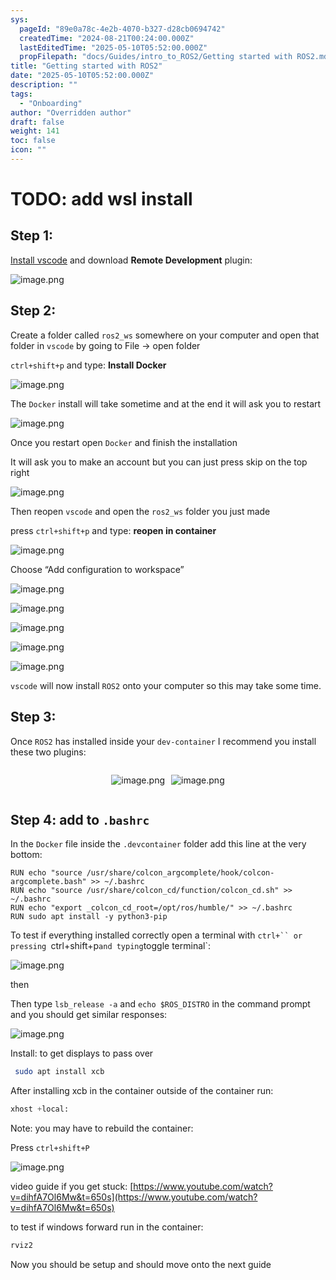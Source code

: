 ```yaml
---
sys:
  pageId: "89e0a78c-4e2b-4070-b327-d28cb0694742"
  createdTime: "2024-08-21T00:24:00.000Z"
  lastEditedTime: "2025-05-10T05:52:00.000Z"
  propFilepath: "docs/Guides/intro_to_ROS2/Getting started with ROS2.md"
title: "Getting started with ROS2"
date: "2025-05-10T05:52:00.000Z"
description: ""
tags:
  - "Onboarding"
author: "Overridden author"
draft: false
weight: 141
toc: false
icon: ""
---
```


# TODO: add wsl install

## Step 1:

[Install vscode](https://code.visualstudio.com/download) and download **Remote Development** plugin:

![image.png](https://prod-files-secure.s3.us-west-2.amazonaws.com/d518164a-d88e-44d1-a4ee-3adb3bd8bce0/efb52993-1881-4a40-b95e-6f020334f022/image.png?X-Amz-Algorithm=AWS4-HMAC-SHA256&X-Amz-Content-Sha256=UNSIGNED-PAYLOAD&X-Amz-Credential=ASIAZI2LB466YF7GWZZA%2F20250521%2Fus-west-2%2Fs3%2Faws4_request&X-Amz-Date=20250521T081238Z&X-Amz-Expires=3600&X-Amz-Security-Token=IQoJb3JpZ2luX2VjEP%2F%2F%2F%2F%2F%2F%2F%2F%2F%2F%2FwEaCXVzLXdlc3QtMiJHMEUCIQCRix%2FkiMzy8BCOAKccye7vvbZfv4paUmByCgA%2B4kiGzgIgOE3oJK94LPoHHks%2BLU%2Fnbp5duNx%2F9Xt6HZBvoPULkuYqiAQIuP%2F%2F%2F%2F%2F%2F%2F%2F%2F%2FARAAGgw2Mzc0MjMxODM4MDUiDM2qN%2F2H48PXyf2ezyrcA0LMx764QiIoXaUKNjNb8bkU3v9C2k3e2l6l%2BoLeqtHzjiDdhM9YmdqfRCCp1yYB9oJmEoWqeIg1fueQutJCOaR4VytYjaWAySFDhZwqE8IcjEoMq%2FLD7Mo%2FA%2FLHamidCR6aor7hbLlp5YM74E6UgcGUjHwxMuOnvW5E62FifwfZB7WeBLTjZ6FEduCIJ41ElqScmzcS4dxNlt8HNpi0D3dMqiv3N%2B50XMvobvichc3I4xYs%2FhkWrtjb3GnQYImXTwYpwhPSTyZhsou2DnrWoFWca0xc906gxtbJs3P8BtLwi9aVCX73lFPbwyPUiSRiQa9dEQr4n83QZi77UD2RRIK6kuKGZnKvD7uYkf3%2Bnvwm41TTAeUVseDQ4D6rwHaOlch%2BRKkibcJ1eygdWAM4M7db7%2Fz%2Fl61GlheHTdtZsDOc6fNuODcBT5nTIBjzHmfzz1fR9KN9SEZnTgcMfRCukXljVePGmyDNMjKsIGQxCiY8Hh%2B9Ot1F4RESfT4dLQxJXslMP7RQIrjMeKMmZqdqaBu0yui1dD4nh4xyIk4GMrlwAsPQxzzNCQRW5Uf6pbBXXKVmq0TfQn2o9eKiDM48OlCJj3LcIv3dnGOeIvm0c0J05O3HCL8L9J1sCYbKMOTstcEGOqUBRH1rfE%2BmjDE%2FhsiUPA8qtHDobHq0V8ivVo5vaMi0BaXOBqHBc2WZ%2BJjWhVqGDdWw5whtTrPMFXuLiSYRXvXqOeVvS%2FZwyE1pB2EFmfC0Pxy8qlkZPaFnv9Ei%2BCCnVkYWU5I79E%2B6PyhnOcByTr%2BXiz6yDWQSaHQgSVzAqfeFUcsJrALyPyM%2BSLAjbV0%2BtXHdr52J%2FVIlfKD8tNI0kOH8vQu%2BJOif&X-Amz-Signature=015cb6ad6e5d7e5693802f042d04a35315ba5876f3afbd81874ad57a19a4ef88&X-Amz-SignedHeaders=host&x-id=GetObject)

## Step 2:

Create a folder called `ros2_ws` somewhere on your computer and open that folder in `vscode` by going to File → open folder 

`ctrl+shift+p` and type: **Install Docker**

![image.png](https://prod-files-secure.s3.us-west-2.amazonaws.com/d518164a-d88e-44d1-a4ee-3adb3bd8bce0/2269dc0e-1cd5-47ff-bceb-c04ad9b2eab0/image.png?X-Amz-Algorithm=AWS4-HMAC-SHA256&X-Amz-Content-Sha256=UNSIGNED-PAYLOAD&X-Amz-Credential=ASIAZI2LB466YF7GWZZA%2F20250521%2Fus-west-2%2Fs3%2Faws4_request&X-Amz-Date=20250521T081238Z&X-Amz-Expires=3600&X-Amz-Security-Token=IQoJb3JpZ2luX2VjEP%2F%2F%2F%2F%2F%2F%2F%2F%2F%2F%2FwEaCXVzLXdlc3QtMiJHMEUCIQCRix%2FkiMzy8BCOAKccye7vvbZfv4paUmByCgA%2B4kiGzgIgOE3oJK94LPoHHks%2BLU%2Fnbp5duNx%2F9Xt6HZBvoPULkuYqiAQIuP%2F%2F%2F%2F%2F%2F%2F%2F%2F%2FARAAGgw2Mzc0MjMxODM4MDUiDM2qN%2F2H48PXyf2ezyrcA0LMx764QiIoXaUKNjNb8bkU3v9C2k3e2l6l%2BoLeqtHzjiDdhM9YmdqfRCCp1yYB9oJmEoWqeIg1fueQutJCOaR4VytYjaWAySFDhZwqE8IcjEoMq%2FLD7Mo%2FA%2FLHamidCR6aor7hbLlp5YM74E6UgcGUjHwxMuOnvW5E62FifwfZB7WeBLTjZ6FEduCIJ41ElqScmzcS4dxNlt8HNpi0D3dMqiv3N%2B50XMvobvichc3I4xYs%2FhkWrtjb3GnQYImXTwYpwhPSTyZhsou2DnrWoFWca0xc906gxtbJs3P8BtLwi9aVCX73lFPbwyPUiSRiQa9dEQr4n83QZi77UD2RRIK6kuKGZnKvD7uYkf3%2Bnvwm41TTAeUVseDQ4D6rwHaOlch%2BRKkibcJ1eygdWAM4M7db7%2Fz%2Fl61GlheHTdtZsDOc6fNuODcBT5nTIBjzHmfzz1fR9KN9SEZnTgcMfRCukXljVePGmyDNMjKsIGQxCiY8Hh%2B9Ot1F4RESfT4dLQxJXslMP7RQIrjMeKMmZqdqaBu0yui1dD4nh4xyIk4GMrlwAsPQxzzNCQRW5Uf6pbBXXKVmq0TfQn2o9eKiDM48OlCJj3LcIv3dnGOeIvm0c0J05O3HCL8L9J1sCYbKMOTstcEGOqUBRH1rfE%2BmjDE%2FhsiUPA8qtHDobHq0V8ivVo5vaMi0BaXOBqHBc2WZ%2BJjWhVqGDdWw5whtTrPMFXuLiSYRXvXqOeVvS%2FZwyE1pB2EFmfC0Pxy8qlkZPaFnv9Ei%2BCCnVkYWU5I79E%2B6PyhnOcByTr%2BXiz6yDWQSaHQgSVzAqfeFUcsJrALyPyM%2BSLAjbV0%2BtXHdr52J%2FVIlfKD8tNI0kOH8vQu%2BJOif&X-Amz-Signature=a0072474dd337cc12f8837a15cb92a9b5c2bc17df91e3db92efdaf5d1c1deaed&X-Amz-SignedHeaders=host&x-id=GetObject)

The `Docker` install will take sometime and at the end it will ask you to restart

![image.png](https://prod-files-secure.s3.us-west-2.amazonaws.com/d518164a-d88e-44d1-a4ee-3adb3bd8bce0/ed233f78-be33-4b1f-b89c-9c346c0e961e/image.png?X-Amz-Algorithm=AWS4-HMAC-SHA256&X-Amz-Content-Sha256=UNSIGNED-PAYLOAD&X-Amz-Credential=ASIAZI2LB466YF7GWZZA%2F20250521%2Fus-west-2%2Fs3%2Faws4_request&X-Amz-Date=20250521T081238Z&X-Amz-Expires=3600&X-Amz-Security-Token=IQoJb3JpZ2luX2VjEP%2F%2F%2F%2F%2F%2F%2F%2F%2F%2F%2FwEaCXVzLXdlc3QtMiJHMEUCIQCRix%2FkiMzy8BCOAKccye7vvbZfv4paUmByCgA%2B4kiGzgIgOE3oJK94LPoHHks%2BLU%2Fnbp5duNx%2F9Xt6HZBvoPULkuYqiAQIuP%2F%2F%2F%2F%2F%2F%2F%2F%2F%2FARAAGgw2Mzc0MjMxODM4MDUiDM2qN%2F2H48PXyf2ezyrcA0LMx764QiIoXaUKNjNb8bkU3v9C2k3e2l6l%2BoLeqtHzjiDdhM9YmdqfRCCp1yYB9oJmEoWqeIg1fueQutJCOaR4VytYjaWAySFDhZwqE8IcjEoMq%2FLD7Mo%2FA%2FLHamidCR6aor7hbLlp5YM74E6UgcGUjHwxMuOnvW5E62FifwfZB7WeBLTjZ6FEduCIJ41ElqScmzcS4dxNlt8HNpi0D3dMqiv3N%2B50XMvobvichc3I4xYs%2FhkWrtjb3GnQYImXTwYpwhPSTyZhsou2DnrWoFWca0xc906gxtbJs3P8BtLwi9aVCX73lFPbwyPUiSRiQa9dEQr4n83QZi77UD2RRIK6kuKGZnKvD7uYkf3%2Bnvwm41TTAeUVseDQ4D6rwHaOlch%2BRKkibcJ1eygdWAM4M7db7%2Fz%2Fl61GlheHTdtZsDOc6fNuODcBT5nTIBjzHmfzz1fR9KN9SEZnTgcMfRCukXljVePGmyDNMjKsIGQxCiY8Hh%2B9Ot1F4RESfT4dLQxJXslMP7RQIrjMeKMmZqdqaBu0yui1dD4nh4xyIk4GMrlwAsPQxzzNCQRW5Uf6pbBXXKVmq0TfQn2o9eKiDM48OlCJj3LcIv3dnGOeIvm0c0J05O3HCL8L9J1sCYbKMOTstcEGOqUBRH1rfE%2BmjDE%2FhsiUPA8qtHDobHq0V8ivVo5vaMi0BaXOBqHBc2WZ%2BJjWhVqGDdWw5whtTrPMFXuLiSYRXvXqOeVvS%2FZwyE1pB2EFmfC0Pxy8qlkZPaFnv9Ei%2BCCnVkYWU5I79E%2B6PyhnOcByTr%2BXiz6yDWQSaHQgSVzAqfeFUcsJrALyPyM%2BSLAjbV0%2BtXHdr52J%2FVIlfKD8tNI0kOH8vQu%2BJOif&X-Amz-Signature=1050640dda7eacc6b1e46d9c1f7e17fd1a4c6bb6653eda6e467a7390f3af1e23&X-Amz-SignedHeaders=host&x-id=GetObject)

Once you restart open `Docker` and finish the installation

It will ask you to make an account but you can just press skip on the top right

![image.png](https://prod-files-secure.s3.us-west-2.amazonaws.com/d518164a-d88e-44d1-a4ee-3adb3bd8bce0/21010ad9-1659-4fd9-9f59-9932a09b2a3d/image.png?X-Amz-Algorithm=AWS4-HMAC-SHA256&X-Amz-Content-Sha256=UNSIGNED-PAYLOAD&X-Amz-Credential=ASIAZI2LB466YF7GWZZA%2F20250521%2Fus-west-2%2Fs3%2Faws4_request&X-Amz-Date=20250521T081238Z&X-Amz-Expires=3600&X-Amz-Security-Token=IQoJb3JpZ2luX2VjEP%2F%2F%2F%2F%2F%2F%2F%2F%2F%2F%2FwEaCXVzLXdlc3QtMiJHMEUCIQCRix%2FkiMzy8BCOAKccye7vvbZfv4paUmByCgA%2B4kiGzgIgOE3oJK94LPoHHks%2BLU%2Fnbp5duNx%2F9Xt6HZBvoPULkuYqiAQIuP%2F%2F%2F%2F%2F%2F%2F%2F%2F%2FARAAGgw2Mzc0MjMxODM4MDUiDM2qN%2F2H48PXyf2ezyrcA0LMx764QiIoXaUKNjNb8bkU3v9C2k3e2l6l%2BoLeqtHzjiDdhM9YmdqfRCCp1yYB9oJmEoWqeIg1fueQutJCOaR4VytYjaWAySFDhZwqE8IcjEoMq%2FLD7Mo%2FA%2FLHamidCR6aor7hbLlp5YM74E6UgcGUjHwxMuOnvW5E62FifwfZB7WeBLTjZ6FEduCIJ41ElqScmzcS4dxNlt8HNpi0D3dMqiv3N%2B50XMvobvichc3I4xYs%2FhkWrtjb3GnQYImXTwYpwhPSTyZhsou2DnrWoFWca0xc906gxtbJs3P8BtLwi9aVCX73lFPbwyPUiSRiQa9dEQr4n83QZi77UD2RRIK6kuKGZnKvD7uYkf3%2Bnvwm41TTAeUVseDQ4D6rwHaOlch%2BRKkibcJ1eygdWAM4M7db7%2Fz%2Fl61GlheHTdtZsDOc6fNuODcBT5nTIBjzHmfzz1fR9KN9SEZnTgcMfRCukXljVePGmyDNMjKsIGQxCiY8Hh%2B9Ot1F4RESfT4dLQxJXslMP7RQIrjMeKMmZqdqaBu0yui1dD4nh4xyIk4GMrlwAsPQxzzNCQRW5Uf6pbBXXKVmq0TfQn2o9eKiDM48OlCJj3LcIv3dnGOeIvm0c0J05O3HCL8L9J1sCYbKMOTstcEGOqUBRH1rfE%2BmjDE%2FhsiUPA8qtHDobHq0V8ivVo5vaMi0BaXOBqHBc2WZ%2BJjWhVqGDdWw5whtTrPMFXuLiSYRXvXqOeVvS%2FZwyE1pB2EFmfC0Pxy8qlkZPaFnv9Ei%2BCCnVkYWU5I79E%2B6PyhnOcByTr%2BXiz6yDWQSaHQgSVzAqfeFUcsJrALyPyM%2BSLAjbV0%2BtXHdr52J%2FVIlfKD8tNI0kOH8vQu%2BJOif&X-Amz-Signature=e603f53b5d94d8fc796634dc3c6af3f6489a1aae54e61478c2834ebee6746960&X-Amz-SignedHeaders=host&x-id=GetObject)

Then reopen `vscode` and open the `ros2_ws` folder you just made

press `ctrl+shift+p` and type: **reopen in container**

![image.png](https://prod-files-secure.s3.us-west-2.amazonaws.com/d518164a-d88e-44d1-a4ee-3adb3bd8bce0/4e93b8c2-41ad-488c-8095-c74205196118/image.png?X-Amz-Algorithm=AWS4-HMAC-SHA256&X-Amz-Content-Sha256=UNSIGNED-PAYLOAD&X-Amz-Credential=ASIAZI2LB466YF7GWZZA%2F20250521%2Fus-west-2%2Fs3%2Faws4_request&X-Amz-Date=20250521T081238Z&X-Amz-Expires=3600&X-Amz-Security-Token=IQoJb3JpZ2luX2VjEP%2F%2F%2F%2F%2F%2F%2F%2F%2F%2F%2FwEaCXVzLXdlc3QtMiJHMEUCIQCRix%2FkiMzy8BCOAKccye7vvbZfv4paUmByCgA%2B4kiGzgIgOE3oJK94LPoHHks%2BLU%2Fnbp5duNx%2F9Xt6HZBvoPULkuYqiAQIuP%2F%2F%2F%2F%2F%2F%2F%2F%2F%2FARAAGgw2Mzc0MjMxODM4MDUiDM2qN%2F2H48PXyf2ezyrcA0LMx764QiIoXaUKNjNb8bkU3v9C2k3e2l6l%2BoLeqtHzjiDdhM9YmdqfRCCp1yYB9oJmEoWqeIg1fueQutJCOaR4VytYjaWAySFDhZwqE8IcjEoMq%2FLD7Mo%2FA%2FLHamidCR6aor7hbLlp5YM74E6UgcGUjHwxMuOnvW5E62FifwfZB7WeBLTjZ6FEduCIJ41ElqScmzcS4dxNlt8HNpi0D3dMqiv3N%2B50XMvobvichc3I4xYs%2FhkWrtjb3GnQYImXTwYpwhPSTyZhsou2DnrWoFWca0xc906gxtbJs3P8BtLwi9aVCX73lFPbwyPUiSRiQa9dEQr4n83QZi77UD2RRIK6kuKGZnKvD7uYkf3%2Bnvwm41TTAeUVseDQ4D6rwHaOlch%2BRKkibcJ1eygdWAM4M7db7%2Fz%2Fl61GlheHTdtZsDOc6fNuODcBT5nTIBjzHmfzz1fR9KN9SEZnTgcMfRCukXljVePGmyDNMjKsIGQxCiY8Hh%2B9Ot1F4RESfT4dLQxJXslMP7RQIrjMeKMmZqdqaBu0yui1dD4nh4xyIk4GMrlwAsPQxzzNCQRW5Uf6pbBXXKVmq0TfQn2o9eKiDM48OlCJj3LcIv3dnGOeIvm0c0J05O3HCL8L9J1sCYbKMOTstcEGOqUBRH1rfE%2BmjDE%2FhsiUPA8qtHDobHq0V8ivVo5vaMi0BaXOBqHBc2WZ%2BJjWhVqGDdWw5whtTrPMFXuLiSYRXvXqOeVvS%2FZwyE1pB2EFmfC0Pxy8qlkZPaFnv9Ei%2BCCnVkYWU5I79E%2B6PyhnOcByTr%2BXiz6yDWQSaHQgSVzAqfeFUcsJrALyPyM%2BSLAjbV0%2BtXHdr52J%2FVIlfKD8tNI0kOH8vQu%2BJOif&X-Amz-Signature=aae0cf8eb7ad3dcbed141bb1eee838bdd00a7d4bb803eb180f4cff3b0f4ea573&X-Amz-SignedHeaders=host&x-id=GetObject)

Choose “Add configuration to workspace”

![image.png](https://prod-files-secure.s3.us-west-2.amazonaws.com/d518164a-d88e-44d1-a4ee-3adb3bd8bce0/9560b282-5060-4989-ba37-97e7b2c22476/image.png?X-Amz-Algorithm=AWS4-HMAC-SHA256&X-Amz-Content-Sha256=UNSIGNED-PAYLOAD&X-Amz-Credential=ASIAZI2LB466YF7GWZZA%2F20250521%2Fus-west-2%2Fs3%2Faws4_request&X-Amz-Date=20250521T081238Z&X-Amz-Expires=3600&X-Amz-Security-Token=IQoJb3JpZ2luX2VjEP%2F%2F%2F%2F%2F%2F%2F%2F%2F%2F%2FwEaCXVzLXdlc3QtMiJHMEUCIQCRix%2FkiMzy8BCOAKccye7vvbZfv4paUmByCgA%2B4kiGzgIgOE3oJK94LPoHHks%2BLU%2Fnbp5duNx%2F9Xt6HZBvoPULkuYqiAQIuP%2F%2F%2F%2F%2F%2F%2F%2F%2F%2FARAAGgw2Mzc0MjMxODM4MDUiDM2qN%2F2H48PXyf2ezyrcA0LMx764QiIoXaUKNjNb8bkU3v9C2k3e2l6l%2BoLeqtHzjiDdhM9YmdqfRCCp1yYB9oJmEoWqeIg1fueQutJCOaR4VytYjaWAySFDhZwqE8IcjEoMq%2FLD7Mo%2FA%2FLHamidCR6aor7hbLlp5YM74E6UgcGUjHwxMuOnvW5E62FifwfZB7WeBLTjZ6FEduCIJ41ElqScmzcS4dxNlt8HNpi0D3dMqiv3N%2B50XMvobvichc3I4xYs%2FhkWrtjb3GnQYImXTwYpwhPSTyZhsou2DnrWoFWca0xc906gxtbJs3P8BtLwi9aVCX73lFPbwyPUiSRiQa9dEQr4n83QZi77UD2RRIK6kuKGZnKvD7uYkf3%2Bnvwm41TTAeUVseDQ4D6rwHaOlch%2BRKkibcJ1eygdWAM4M7db7%2Fz%2Fl61GlheHTdtZsDOc6fNuODcBT5nTIBjzHmfzz1fR9KN9SEZnTgcMfRCukXljVePGmyDNMjKsIGQxCiY8Hh%2B9Ot1F4RESfT4dLQxJXslMP7RQIrjMeKMmZqdqaBu0yui1dD4nh4xyIk4GMrlwAsPQxzzNCQRW5Uf6pbBXXKVmq0TfQn2o9eKiDM48OlCJj3LcIv3dnGOeIvm0c0J05O3HCL8L9J1sCYbKMOTstcEGOqUBRH1rfE%2BmjDE%2FhsiUPA8qtHDobHq0V8ivVo5vaMi0BaXOBqHBc2WZ%2BJjWhVqGDdWw5whtTrPMFXuLiSYRXvXqOeVvS%2FZwyE1pB2EFmfC0Pxy8qlkZPaFnv9Ei%2BCCnVkYWU5I79E%2B6PyhnOcByTr%2BXiz6yDWQSaHQgSVzAqfeFUcsJrALyPyM%2BSLAjbV0%2BtXHdr52J%2FVIlfKD8tNI0kOH8vQu%2BJOif&X-Amz-Signature=6a2937e96250ec1b5e27560fb5b81717ed69c23e20e5954b8689dbd5d97d7f0a&X-Amz-SignedHeaders=host&x-id=GetObject)

![image.png](https://prod-files-secure.s3.us-west-2.amazonaws.com/d518164a-d88e-44d1-a4ee-3adb3bd8bce0/2ee63f81-886b-48e8-a553-dc6e5eac99e4/image.png?X-Amz-Algorithm=AWS4-HMAC-SHA256&X-Amz-Content-Sha256=UNSIGNED-PAYLOAD&X-Amz-Credential=ASIAZI2LB466YF7GWZZA%2F20250521%2Fus-west-2%2Fs3%2Faws4_request&X-Amz-Date=20250521T081238Z&X-Amz-Expires=3600&X-Amz-Security-Token=IQoJb3JpZ2luX2VjEP%2F%2F%2F%2F%2F%2F%2F%2F%2F%2F%2FwEaCXVzLXdlc3QtMiJHMEUCIQCRix%2FkiMzy8BCOAKccye7vvbZfv4paUmByCgA%2B4kiGzgIgOE3oJK94LPoHHks%2BLU%2Fnbp5duNx%2F9Xt6HZBvoPULkuYqiAQIuP%2F%2F%2F%2F%2F%2F%2F%2F%2F%2FARAAGgw2Mzc0MjMxODM4MDUiDM2qN%2F2H48PXyf2ezyrcA0LMx764QiIoXaUKNjNb8bkU3v9C2k3e2l6l%2BoLeqtHzjiDdhM9YmdqfRCCp1yYB9oJmEoWqeIg1fueQutJCOaR4VytYjaWAySFDhZwqE8IcjEoMq%2FLD7Mo%2FA%2FLHamidCR6aor7hbLlp5YM74E6UgcGUjHwxMuOnvW5E62FifwfZB7WeBLTjZ6FEduCIJ41ElqScmzcS4dxNlt8HNpi0D3dMqiv3N%2B50XMvobvichc3I4xYs%2FhkWrtjb3GnQYImXTwYpwhPSTyZhsou2DnrWoFWca0xc906gxtbJs3P8BtLwi9aVCX73lFPbwyPUiSRiQa9dEQr4n83QZi77UD2RRIK6kuKGZnKvD7uYkf3%2Bnvwm41TTAeUVseDQ4D6rwHaOlch%2BRKkibcJ1eygdWAM4M7db7%2Fz%2Fl61GlheHTdtZsDOc6fNuODcBT5nTIBjzHmfzz1fR9KN9SEZnTgcMfRCukXljVePGmyDNMjKsIGQxCiY8Hh%2B9Ot1F4RESfT4dLQxJXslMP7RQIrjMeKMmZqdqaBu0yui1dD4nh4xyIk4GMrlwAsPQxzzNCQRW5Uf6pbBXXKVmq0TfQn2o9eKiDM48OlCJj3LcIv3dnGOeIvm0c0J05O3HCL8L9J1sCYbKMOTstcEGOqUBRH1rfE%2BmjDE%2FhsiUPA8qtHDobHq0V8ivVo5vaMi0BaXOBqHBc2WZ%2BJjWhVqGDdWw5whtTrPMFXuLiSYRXvXqOeVvS%2FZwyE1pB2EFmfC0Pxy8qlkZPaFnv9Ei%2BCCnVkYWU5I79E%2B6PyhnOcByTr%2BXiz6yDWQSaHQgSVzAqfeFUcsJrALyPyM%2BSLAjbV0%2BtXHdr52J%2FVIlfKD8tNI0kOH8vQu%2BJOif&X-Amz-Signature=ba0b29ed6b50fd78199eec10d093ccad814538eb7d94ac6ceaad4df0df00ad60&X-Amz-SignedHeaders=host&x-id=GetObject)

![image.png](https://prod-files-secure.s3.us-west-2.amazonaws.com/d518164a-d88e-44d1-a4ee-3adb3bd8bce0/ae1580b2-b048-407e-aed9-b584224a7a04/image.png?X-Amz-Algorithm=AWS4-HMAC-SHA256&X-Amz-Content-Sha256=UNSIGNED-PAYLOAD&X-Amz-Credential=ASIAZI2LB466YF7GWZZA%2F20250521%2Fus-west-2%2Fs3%2Faws4_request&X-Amz-Date=20250521T081238Z&X-Amz-Expires=3600&X-Amz-Security-Token=IQoJb3JpZ2luX2VjEP%2F%2F%2F%2F%2F%2F%2F%2F%2F%2F%2FwEaCXVzLXdlc3QtMiJHMEUCIQCRix%2FkiMzy8BCOAKccye7vvbZfv4paUmByCgA%2B4kiGzgIgOE3oJK94LPoHHks%2BLU%2Fnbp5duNx%2F9Xt6HZBvoPULkuYqiAQIuP%2F%2F%2F%2F%2F%2F%2F%2F%2F%2FARAAGgw2Mzc0MjMxODM4MDUiDM2qN%2F2H48PXyf2ezyrcA0LMx764QiIoXaUKNjNb8bkU3v9C2k3e2l6l%2BoLeqtHzjiDdhM9YmdqfRCCp1yYB9oJmEoWqeIg1fueQutJCOaR4VytYjaWAySFDhZwqE8IcjEoMq%2FLD7Mo%2FA%2FLHamidCR6aor7hbLlp5YM74E6UgcGUjHwxMuOnvW5E62FifwfZB7WeBLTjZ6FEduCIJ41ElqScmzcS4dxNlt8HNpi0D3dMqiv3N%2B50XMvobvichc3I4xYs%2FhkWrtjb3GnQYImXTwYpwhPSTyZhsou2DnrWoFWca0xc906gxtbJs3P8BtLwi9aVCX73lFPbwyPUiSRiQa9dEQr4n83QZi77UD2RRIK6kuKGZnKvD7uYkf3%2Bnvwm41TTAeUVseDQ4D6rwHaOlch%2BRKkibcJ1eygdWAM4M7db7%2Fz%2Fl61GlheHTdtZsDOc6fNuODcBT5nTIBjzHmfzz1fR9KN9SEZnTgcMfRCukXljVePGmyDNMjKsIGQxCiY8Hh%2B9Ot1F4RESfT4dLQxJXslMP7RQIrjMeKMmZqdqaBu0yui1dD4nh4xyIk4GMrlwAsPQxzzNCQRW5Uf6pbBXXKVmq0TfQn2o9eKiDM48OlCJj3LcIv3dnGOeIvm0c0J05O3HCL8L9J1sCYbKMOTstcEGOqUBRH1rfE%2BmjDE%2FhsiUPA8qtHDobHq0V8ivVo5vaMi0BaXOBqHBc2WZ%2BJjWhVqGDdWw5whtTrPMFXuLiSYRXvXqOeVvS%2FZwyE1pB2EFmfC0Pxy8qlkZPaFnv9Ei%2BCCnVkYWU5I79E%2B6PyhnOcByTr%2BXiz6yDWQSaHQgSVzAqfeFUcsJrALyPyM%2BSLAjbV0%2BtXHdr52J%2FVIlfKD8tNI0kOH8vQu%2BJOif&X-Amz-Signature=40eea7959382da493050ea37918420af548416635eff7c85ba42cdbf7e62fa97&X-Amz-SignedHeaders=host&x-id=GetObject)

![image.png](https://prod-files-secure.s3.us-west-2.amazonaws.com/d518164a-d88e-44d1-a4ee-3adb3bd8bce0/53255b28-f75e-430f-b9e3-c0ac8577e42b/image.png?X-Amz-Algorithm=AWS4-HMAC-SHA256&X-Amz-Content-Sha256=UNSIGNED-PAYLOAD&X-Amz-Credential=ASIAZI2LB466YF7GWZZA%2F20250521%2Fus-west-2%2Fs3%2Faws4_request&X-Amz-Date=20250521T081238Z&X-Amz-Expires=3600&X-Amz-Security-Token=IQoJb3JpZ2luX2VjEP%2F%2F%2F%2F%2F%2F%2F%2F%2F%2F%2FwEaCXVzLXdlc3QtMiJHMEUCIQCRix%2FkiMzy8BCOAKccye7vvbZfv4paUmByCgA%2B4kiGzgIgOE3oJK94LPoHHks%2BLU%2Fnbp5duNx%2F9Xt6HZBvoPULkuYqiAQIuP%2F%2F%2F%2F%2F%2F%2F%2F%2F%2FARAAGgw2Mzc0MjMxODM4MDUiDM2qN%2F2H48PXyf2ezyrcA0LMx764QiIoXaUKNjNb8bkU3v9C2k3e2l6l%2BoLeqtHzjiDdhM9YmdqfRCCp1yYB9oJmEoWqeIg1fueQutJCOaR4VytYjaWAySFDhZwqE8IcjEoMq%2FLD7Mo%2FA%2FLHamidCR6aor7hbLlp5YM74E6UgcGUjHwxMuOnvW5E62FifwfZB7WeBLTjZ6FEduCIJ41ElqScmzcS4dxNlt8HNpi0D3dMqiv3N%2B50XMvobvichc3I4xYs%2FhkWrtjb3GnQYImXTwYpwhPSTyZhsou2DnrWoFWca0xc906gxtbJs3P8BtLwi9aVCX73lFPbwyPUiSRiQa9dEQr4n83QZi77UD2RRIK6kuKGZnKvD7uYkf3%2Bnvwm41TTAeUVseDQ4D6rwHaOlch%2BRKkibcJ1eygdWAM4M7db7%2Fz%2Fl61GlheHTdtZsDOc6fNuODcBT5nTIBjzHmfzz1fR9KN9SEZnTgcMfRCukXljVePGmyDNMjKsIGQxCiY8Hh%2B9Ot1F4RESfT4dLQxJXslMP7RQIrjMeKMmZqdqaBu0yui1dD4nh4xyIk4GMrlwAsPQxzzNCQRW5Uf6pbBXXKVmq0TfQn2o9eKiDM48OlCJj3LcIv3dnGOeIvm0c0J05O3HCL8L9J1sCYbKMOTstcEGOqUBRH1rfE%2BmjDE%2FhsiUPA8qtHDobHq0V8ivVo5vaMi0BaXOBqHBc2WZ%2BJjWhVqGDdWw5whtTrPMFXuLiSYRXvXqOeVvS%2FZwyE1pB2EFmfC0Pxy8qlkZPaFnv9Ei%2BCCnVkYWU5I79E%2B6PyhnOcByTr%2BXiz6yDWQSaHQgSVzAqfeFUcsJrALyPyM%2BSLAjbV0%2BtXHdr52J%2FVIlfKD8tNI0kOH8vQu%2BJOif&X-Amz-Signature=df6f005a56cc8338201fe9a930c13b3780b87bd00401dac0a901b1db8dee3826&X-Amz-SignedHeaders=host&x-id=GetObject)

![image.png](https://prod-files-secure.s3.us-west-2.amazonaws.com/d518164a-d88e-44d1-a4ee-3adb3bd8bce0/7c562767-5af9-4ffb-97d1-327bcdf4ee00/image.png?X-Amz-Algorithm=AWS4-HMAC-SHA256&X-Amz-Content-Sha256=UNSIGNED-PAYLOAD&X-Amz-Credential=ASIAZI2LB466YF7GWZZA%2F20250521%2Fus-west-2%2Fs3%2Faws4_request&X-Amz-Date=20250521T081238Z&X-Amz-Expires=3600&X-Amz-Security-Token=IQoJb3JpZ2luX2VjEP%2F%2F%2F%2F%2F%2F%2F%2F%2F%2F%2FwEaCXVzLXdlc3QtMiJHMEUCIQCRix%2FkiMzy8BCOAKccye7vvbZfv4paUmByCgA%2B4kiGzgIgOE3oJK94LPoHHks%2BLU%2Fnbp5duNx%2F9Xt6HZBvoPULkuYqiAQIuP%2F%2F%2F%2F%2F%2F%2F%2F%2F%2FARAAGgw2Mzc0MjMxODM4MDUiDM2qN%2F2H48PXyf2ezyrcA0LMx764QiIoXaUKNjNb8bkU3v9C2k3e2l6l%2BoLeqtHzjiDdhM9YmdqfRCCp1yYB9oJmEoWqeIg1fueQutJCOaR4VytYjaWAySFDhZwqE8IcjEoMq%2FLD7Mo%2FA%2FLHamidCR6aor7hbLlp5YM74E6UgcGUjHwxMuOnvW5E62FifwfZB7WeBLTjZ6FEduCIJ41ElqScmzcS4dxNlt8HNpi0D3dMqiv3N%2B50XMvobvichc3I4xYs%2FhkWrtjb3GnQYImXTwYpwhPSTyZhsou2DnrWoFWca0xc906gxtbJs3P8BtLwi9aVCX73lFPbwyPUiSRiQa9dEQr4n83QZi77UD2RRIK6kuKGZnKvD7uYkf3%2Bnvwm41TTAeUVseDQ4D6rwHaOlch%2BRKkibcJ1eygdWAM4M7db7%2Fz%2Fl61GlheHTdtZsDOc6fNuODcBT5nTIBjzHmfzz1fR9KN9SEZnTgcMfRCukXljVePGmyDNMjKsIGQxCiY8Hh%2B9Ot1F4RESfT4dLQxJXslMP7RQIrjMeKMmZqdqaBu0yui1dD4nh4xyIk4GMrlwAsPQxzzNCQRW5Uf6pbBXXKVmq0TfQn2o9eKiDM48OlCJj3LcIv3dnGOeIvm0c0J05O3HCL8L9J1sCYbKMOTstcEGOqUBRH1rfE%2BmjDE%2FhsiUPA8qtHDobHq0V8ivVo5vaMi0BaXOBqHBc2WZ%2BJjWhVqGDdWw5whtTrPMFXuLiSYRXvXqOeVvS%2FZwyE1pB2EFmfC0Pxy8qlkZPaFnv9Ei%2BCCnVkYWU5I79E%2B6PyhnOcByTr%2BXiz6yDWQSaHQgSVzAqfeFUcsJrALyPyM%2BSLAjbV0%2BtXHdr52J%2FVIlfKD8tNI0kOH8vQu%2BJOif&X-Amz-Signature=4ebb9ea8fef19c3e3c0787bfc6186a99f788c5cbde7454aa08bcf3563518a0ef&X-Amz-SignedHeaders=host&x-id=GetObject)

`vscode` will now install `ROS2` onto your computer so this may take some time.

## Step 3:

Once `ROS2` has installed inside your `dev-container` I recommend you install these two plugins:

<div style="display: flex;flex-direction: row; column-gap:10px; max-width: 630px;justify-content: center;">
<div>

![image.png](https://prod-files-secure.s3.us-west-2.amazonaws.com/d518164a-d88e-44d1-a4ee-3adb3bd8bce0/3fc3d550-5a54-4ba1-ba6b-faa01cdb7369/image.png?X-Amz-Algorithm=AWS4-HMAC-SHA256&X-Amz-Content-Sha256=UNSIGNED-PAYLOAD&X-Amz-Credential=ASIAZI2LB466XBHBPNQZ%2F20250521%2Fus-west-2%2Fs3%2Faws4_request&X-Amz-Date=20250521T081241Z&X-Amz-Expires=3600&X-Amz-Security-Token=IQoJb3JpZ2luX2VjEP%2F%2F%2F%2F%2F%2F%2F%2F%2F%2F%2FwEaCXVzLXdlc3QtMiJIMEYCIQCW1gcLB7GL%2F%2FI%2F54ome3f3e87IxJY2WtQswNAd9UZNXgIhAIC0ZMkLpG5rkl0zlbuvIEDV9xoT%2F3wD3sfkfaj3Y%2BzPKogECLj%2F%2F%2F%2F%2F%2F%2F%2F%2F%2FwEQABoMNjM3NDIzMTgzODA1IgzD%2FkXx41TOvxVwxFoq3AOiIUAJebknl3PSVDbJhHHuqhkJ8YkXrx8AusbKN%2FgOsSteTtF59Hf6yGAk9OOr8VbWEo6p%2BE5p4Fx8HDQ9Pd7a59PKaIP97XW9282x%2FdFXEPnBGqhT4AMvazdO6qULp09VVkRA64w92A4QOv%2B6mcOI94TWhta0hGrQo%2BGILBR4WFc25CqJnPePaG%2B6gezXHJq27vyPof%2FQsBKUny4KdhEzFtKBmVRAXL4%2B7E4uXPDUKB7HrPbOAAaKqBX7WFGWljYPNMXTDBeAPSNsQ8HR3ANulDNeR8IYx1ShDPbiQuSgBWOwBr8N9WSpBJti0d2s2xkbRUSB4vezfqtw60CC8yfXQ9Rr5QZriSuuddheqt0nAiaME0CYzwd5adsYaxrroufcT8VxfqMVfOxdupgptVtCVykvEXcbKIN8ik1FAnUn2f11kI4l%2FcaRjFFj7x7pUpV%2FRjNCCH1hpaGAAFphBaFe6uiYwjWv87X7zjAqTJ9umvpfBtxgdwo%2Bg6rwL48PiMRLtQoLLjhhWrQW7WgtB9U0%2Fjxifb96IrqF9fm8NHa0G%2BG2fpM6wB9sV8vpL1YIqvbWS1gAH9AlfpeQWdZ2rnihnOmumUztGCMogC6n6FA6AAi5pObP6u1pyZkdvDDR7bXBBjqkAft%2B5IkIUhH58opTNacKbLh6ke1bQHg66ApIhWK65h8IGfKi%2F25kAnqkYJ7ElF0f9ehzOtDLmPBcfdVsPWUF8TLE2SxPkK%2Fbugr8AUBHt7g9%2B9zDei4%2BStnHuI%2B1raCrxagZga0%2BzckIyQT4xBaBnYgYq6FAhwN10Tdl3by4WUH952ch9MrHr8VMVP0FCWLfEhoQ6ov30aFJvsvZ99izb9Yzj829&X-Amz-Signature=47dedef27d437257af779d6315a924560a57bdfb960d16d72b46d9865e17666f&X-Amz-SignedHeaders=host&x-id=GetObject)

</div>
<div>

![image.png](https://prod-files-secure.s3.us-west-2.amazonaws.com/d518164a-d88e-44d1-a4ee-3adb3bd8bce0/d994cc66-13c2-4093-a5a3-f84cf4601a82/image.png?X-Amz-Algorithm=AWS4-HMAC-SHA256&X-Amz-Content-Sha256=UNSIGNED-PAYLOAD&X-Amz-Credential=ASIAZI2LB466YO2XPRC3%2F20250521%2Fus-west-2%2Fs3%2Faws4_request&X-Amz-Date=20250521T081241Z&X-Amz-Expires=3600&X-Amz-Security-Token=IQoJb3JpZ2luX2VjEP%2F%2F%2F%2F%2F%2F%2F%2F%2F%2F%2FwEaCXVzLXdlc3QtMiJHMEUCICZfab7qaD2pWAtOr1fTlzTKlnSWhVRsN2R9J6cY9QYgAiEAyEKpVUk0TxviwDTsnojxBGdnl1d6gpVd5%2FloGTlITFIqiAQIuP%2F%2F%2F%2F%2F%2F%2F%2F%2F%2FARAAGgw2Mzc0MjMxODM4MDUiDPpUVUdsmrfAtB4uGyrcA4ddD3Dnl31HV8IoNa6Llz6smHEja03tXH7wcOwhGCDWalU45EXySVSM9tB6Ol54grUh1Is9pGzjZd4bSeezOtGIYVLt%2BqnkO5AKD%2BICwwWpwH8rgaDKZlWcxC23JUt%2FXBVYibdTTlbmv6uN17OgC7ngFHh59hwJdSium26zLDo%2FJb56vyUJfQxKyWm4BxefDoEGIKfYI5MwArJ%2BMLbA6pPWAy6sXe7LnLiSbpGO%2BK8l5BSWWLxo3G9mjd%2BXpye7iSoRY00QF7Q%2FWdpY0SpseSenuMatz%2BOtIVHcCvBiz8HR02liIedD8mlB4JeYs%2FoX6yJnVIhV4yj2ZtTw9zSFU1%2Fv0%2FpAIvnMHN034IkG7YUi%2F1YAKyI6QPv4%2BWYyFX%2B4hCHSWbxIM6mSnzVw9uZt0qh6uLkztv90dkBcUXXGP0wFr4jYgBiVwEYOJ13EozNEHf3WW7sFh5xtuHqzA%2BKuEyr681E%2F%2FZ4go4doYo1vNZ2vH45g9eUbcaZJi5ad5osiWgirpaG5p0Mx%2FCHwFdWsfFAmnr9k2hZvzLDpFb6soYrXhdDf%2Fq%2FttLsd8k6WbRAyub6DBEGlzpheRfeRpi1QRpWfNov2REBzfNywm%2BGOT6Lodst3GrZEih76Q9gBMOLstcEGOqUBlkpKdxJib5IOk4yXG5WsSqj%2FKupxLjJtal31byEOYUlu7RH0kGUqOff83y8Bdh3xMcy3HzErduHKoa3Nz0Eeu2ND4AwDxvZm9WtnsW09m2T9XRD3F%2BjyFSqYvhNzpbYyFCTi5Mc%2F2iuSNZuXmAwEnNyV3o%2BF%2FfBf%2BwFhmPHfOAkcdw6AEl%2FU2EF3XZihP8KntPuw1%2Fqa92z%2BviQ7BnvhWfHJoHpm&X-Amz-Signature=930d7ec6aa76f42b593ca2b912eec7a6ce04e0a07d8fe1dd74a6a3be2597b1a5&X-Amz-SignedHeaders=host&x-id=GetObject)

</div>
</div>

## Step 4: add to `.bashrc`

In the `Docker` file inside the `.devcontainer` folder add this line at the very bottom: 

```docker
RUN echo "source /usr/share/colcon_argcomplete/hook/colcon-argcomplete.bash" >> ~/.bashrc
RUN echo "source /usr/share/colcon_cd/function/colcon_cd.sh" >> ~/.bashrc
RUN echo "export _colcon_cd_root=/opt/ros/humble/" >> ~/.bashrc
RUN sudo apt install -y python3-pip 
```

To test if everything installed correctly open a terminal with `ctrl+`` or pressing `ctrl+shift+p` and typing `toggle terminal`:

![image.png](https://prod-files-secure.s3.us-west-2.amazonaws.com/d518164a-d88e-44d1-a4ee-3adb3bd8bce0/6a4943d8-b04e-4c02-9a58-775f3384d1a5/image.png?X-Amz-Algorithm=AWS4-HMAC-SHA256&X-Amz-Content-Sha256=UNSIGNED-PAYLOAD&X-Amz-Credential=ASIAZI2LB466YF7GWZZA%2F20250521%2Fus-west-2%2Fs3%2Faws4_request&X-Amz-Date=20250521T081238Z&X-Amz-Expires=3600&X-Amz-Security-Token=IQoJb3JpZ2luX2VjEP%2F%2F%2F%2F%2F%2F%2F%2F%2F%2F%2FwEaCXVzLXdlc3QtMiJHMEUCIQCRix%2FkiMzy8BCOAKccye7vvbZfv4paUmByCgA%2B4kiGzgIgOE3oJK94LPoHHks%2BLU%2Fnbp5duNx%2F9Xt6HZBvoPULkuYqiAQIuP%2F%2F%2F%2F%2F%2F%2F%2F%2F%2FARAAGgw2Mzc0MjMxODM4MDUiDM2qN%2F2H48PXyf2ezyrcA0LMx764QiIoXaUKNjNb8bkU3v9C2k3e2l6l%2BoLeqtHzjiDdhM9YmdqfRCCp1yYB9oJmEoWqeIg1fueQutJCOaR4VytYjaWAySFDhZwqE8IcjEoMq%2FLD7Mo%2FA%2FLHamidCR6aor7hbLlp5YM74E6UgcGUjHwxMuOnvW5E62FifwfZB7WeBLTjZ6FEduCIJ41ElqScmzcS4dxNlt8HNpi0D3dMqiv3N%2B50XMvobvichc3I4xYs%2FhkWrtjb3GnQYImXTwYpwhPSTyZhsou2DnrWoFWca0xc906gxtbJs3P8BtLwi9aVCX73lFPbwyPUiSRiQa9dEQr4n83QZi77UD2RRIK6kuKGZnKvD7uYkf3%2Bnvwm41TTAeUVseDQ4D6rwHaOlch%2BRKkibcJ1eygdWAM4M7db7%2Fz%2Fl61GlheHTdtZsDOc6fNuODcBT5nTIBjzHmfzz1fR9KN9SEZnTgcMfRCukXljVePGmyDNMjKsIGQxCiY8Hh%2B9Ot1F4RESfT4dLQxJXslMP7RQIrjMeKMmZqdqaBu0yui1dD4nh4xyIk4GMrlwAsPQxzzNCQRW5Uf6pbBXXKVmq0TfQn2o9eKiDM48OlCJj3LcIv3dnGOeIvm0c0J05O3HCL8L9J1sCYbKMOTstcEGOqUBRH1rfE%2BmjDE%2FhsiUPA8qtHDobHq0V8ivVo5vaMi0BaXOBqHBc2WZ%2BJjWhVqGDdWw5whtTrPMFXuLiSYRXvXqOeVvS%2FZwyE1pB2EFmfC0Pxy8qlkZPaFnv9Ei%2BCCnVkYWU5I79E%2B6PyhnOcByTr%2BXiz6yDWQSaHQgSVzAqfeFUcsJrALyPyM%2BSLAjbV0%2BtXHdr52J%2FVIlfKD8tNI0kOH8vQu%2BJOif&X-Amz-Signature=92de0037cb1ede084e5256d005526978209306650a9ea861e519a4da74f65ed2&X-Amz-SignedHeaders=host&x-id=GetObject)

then 

Then type `lsb_release -a` and `echo $ROS_DISTRO` in the command prompt and you should get similar responses:

![image.png](https://prod-files-secure.s3.us-west-2.amazonaws.com/d518164a-d88e-44d1-a4ee-3adb3bd8bce0/3e635dec-a805-4e85-8b9e-d000e5b71a4e/image.png?X-Amz-Algorithm=AWS4-HMAC-SHA256&X-Amz-Content-Sha256=UNSIGNED-PAYLOAD&X-Amz-Credential=ASIAZI2LB466YF7GWZZA%2F20250521%2Fus-west-2%2Fs3%2Faws4_request&X-Amz-Date=20250521T081238Z&X-Amz-Expires=3600&X-Amz-Security-Token=IQoJb3JpZ2luX2VjEP%2F%2F%2F%2F%2F%2F%2F%2F%2F%2F%2FwEaCXVzLXdlc3QtMiJHMEUCIQCRix%2FkiMzy8BCOAKccye7vvbZfv4paUmByCgA%2B4kiGzgIgOE3oJK94LPoHHks%2BLU%2Fnbp5duNx%2F9Xt6HZBvoPULkuYqiAQIuP%2F%2F%2F%2F%2F%2F%2F%2F%2F%2FARAAGgw2Mzc0MjMxODM4MDUiDM2qN%2F2H48PXyf2ezyrcA0LMx764QiIoXaUKNjNb8bkU3v9C2k3e2l6l%2BoLeqtHzjiDdhM9YmdqfRCCp1yYB9oJmEoWqeIg1fueQutJCOaR4VytYjaWAySFDhZwqE8IcjEoMq%2FLD7Mo%2FA%2FLHamidCR6aor7hbLlp5YM74E6UgcGUjHwxMuOnvW5E62FifwfZB7WeBLTjZ6FEduCIJ41ElqScmzcS4dxNlt8HNpi0D3dMqiv3N%2B50XMvobvichc3I4xYs%2FhkWrtjb3GnQYImXTwYpwhPSTyZhsou2DnrWoFWca0xc906gxtbJs3P8BtLwi9aVCX73lFPbwyPUiSRiQa9dEQr4n83QZi77UD2RRIK6kuKGZnKvD7uYkf3%2Bnvwm41TTAeUVseDQ4D6rwHaOlch%2BRKkibcJ1eygdWAM4M7db7%2Fz%2Fl61GlheHTdtZsDOc6fNuODcBT5nTIBjzHmfzz1fR9KN9SEZnTgcMfRCukXljVePGmyDNMjKsIGQxCiY8Hh%2B9Ot1F4RESfT4dLQxJXslMP7RQIrjMeKMmZqdqaBu0yui1dD4nh4xyIk4GMrlwAsPQxzzNCQRW5Uf6pbBXXKVmq0TfQn2o9eKiDM48OlCJj3LcIv3dnGOeIvm0c0J05O3HCL8L9J1sCYbKMOTstcEGOqUBRH1rfE%2BmjDE%2FhsiUPA8qtHDobHq0V8ivVo5vaMi0BaXOBqHBc2WZ%2BJjWhVqGDdWw5whtTrPMFXuLiSYRXvXqOeVvS%2FZwyE1pB2EFmfC0Pxy8qlkZPaFnv9Ei%2BCCnVkYWU5I79E%2B6PyhnOcByTr%2BXiz6yDWQSaHQgSVzAqfeFUcsJrALyPyM%2BSLAjbV0%2BtXHdr52J%2FVIlfKD8tNI0kOH8vQu%2BJOif&X-Amz-Signature=f8bf380f5a07154641b8e6cf1f5f25e8e0eda05fc1db88e8332d99081e46cc3d&X-Amz-SignedHeaders=host&x-id=GetObject)

Install:  to get displays to pass over

```bash
 sudo apt install xcb
```

After installing xcb in the container outside of the container run:

```python
xhost +local:
```

Note: you may have to rebuild the container:

Press `ctrl+shift+P`

![image.png](https://prod-files-secure.s3.us-west-2.amazonaws.com/d518164a-d88e-44d1-a4ee-3adb3bd8bce0/6c2be660-2618-4c38-9c26-53554f7a0b7b/image.png?X-Amz-Algorithm=AWS4-HMAC-SHA256&X-Amz-Content-Sha256=UNSIGNED-PAYLOAD&X-Amz-Credential=ASIAZI2LB466YF7GWZZA%2F20250521%2Fus-west-2%2Fs3%2Faws4_request&X-Amz-Date=20250521T081238Z&X-Amz-Expires=3600&X-Amz-Security-Token=IQoJb3JpZ2luX2VjEP%2F%2F%2F%2F%2F%2F%2F%2F%2F%2F%2FwEaCXVzLXdlc3QtMiJHMEUCIQCRix%2FkiMzy8BCOAKccye7vvbZfv4paUmByCgA%2B4kiGzgIgOE3oJK94LPoHHks%2BLU%2Fnbp5duNx%2F9Xt6HZBvoPULkuYqiAQIuP%2F%2F%2F%2F%2F%2F%2F%2F%2F%2FARAAGgw2Mzc0MjMxODM4MDUiDM2qN%2F2H48PXyf2ezyrcA0LMx764QiIoXaUKNjNb8bkU3v9C2k3e2l6l%2BoLeqtHzjiDdhM9YmdqfRCCp1yYB9oJmEoWqeIg1fueQutJCOaR4VytYjaWAySFDhZwqE8IcjEoMq%2FLD7Mo%2FA%2FLHamidCR6aor7hbLlp5YM74E6UgcGUjHwxMuOnvW5E62FifwfZB7WeBLTjZ6FEduCIJ41ElqScmzcS4dxNlt8HNpi0D3dMqiv3N%2B50XMvobvichc3I4xYs%2FhkWrtjb3GnQYImXTwYpwhPSTyZhsou2DnrWoFWca0xc906gxtbJs3P8BtLwi9aVCX73lFPbwyPUiSRiQa9dEQr4n83QZi77UD2RRIK6kuKGZnKvD7uYkf3%2Bnvwm41TTAeUVseDQ4D6rwHaOlch%2BRKkibcJ1eygdWAM4M7db7%2Fz%2Fl61GlheHTdtZsDOc6fNuODcBT5nTIBjzHmfzz1fR9KN9SEZnTgcMfRCukXljVePGmyDNMjKsIGQxCiY8Hh%2B9Ot1F4RESfT4dLQxJXslMP7RQIrjMeKMmZqdqaBu0yui1dD4nh4xyIk4GMrlwAsPQxzzNCQRW5Uf6pbBXXKVmq0TfQn2o9eKiDM48OlCJj3LcIv3dnGOeIvm0c0J05O3HCL8L9J1sCYbKMOTstcEGOqUBRH1rfE%2BmjDE%2FhsiUPA8qtHDobHq0V8ivVo5vaMi0BaXOBqHBc2WZ%2BJjWhVqGDdWw5whtTrPMFXuLiSYRXvXqOeVvS%2FZwyE1pB2EFmfC0Pxy8qlkZPaFnv9Ei%2BCCnVkYWU5I79E%2B6PyhnOcByTr%2BXiz6yDWQSaHQgSVzAqfeFUcsJrALyPyM%2BSLAjbV0%2BtXHdr52J%2FVIlfKD8tNI0kOH8vQu%2BJOif&X-Amz-Signature=a1f6be0f5c2f999fac2b449f2cac8a7d2f3f230e84d4264f0749e3b28dc19a8d&X-Amz-SignedHeaders=host&x-id=GetObject)

video guide if you get stuck: [https://www.youtube.com/watch?v=dihfA7Ol6Mw&t=650s](https://www.youtube.com/watch?v=dihfA7Ol6Mw&t=650s)

to test if windows forward run in the container:

```bash
rviz2
```

Now you should be setup and should move onto the next guide 
